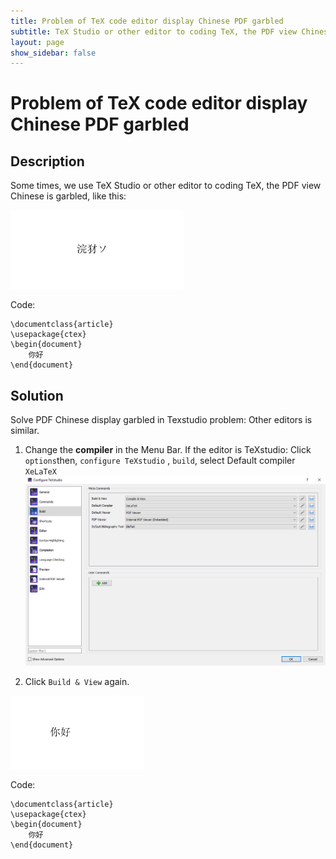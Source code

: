 ```yaml
---
title: Problem of TeX code editor display Chinese PDF garbled
subtitle: TeX Studio or other editor to coding TeX, the PDF view Chinese is garbled
layout: page
show_sidebar: false
---
```

# Problem of TeX code editor display Chinese PDF garbled

## Description
Some times, we use TeX Studio or other editor to coding TeX, the PDF view Chinese is garbled, like this:

![garbled](garbled.PNG)

Code:
```
\documentclass{article}
\usepackage{ctex}
\begin{document}
	你好
\end{document}
```
## Solution
Solve PDF Chinese display garbled in Texstudio problem:
Other editors is similar.

1. Change the **compiler** in the Menu Bar.
If the editor is TeXstudio:
Click ```options```then, ```configure TeXstudio``` , ```build```, select Default compiler ```XeLaTeX``` 
![configure](configure.PNG)

2. Click ```Build & View``` again.

![garbled2](garbled2.PNG)

Code:
```
\documentclass{article}
\usepackage{ctex}
\begin{document}
	你好
\end{document}
```
